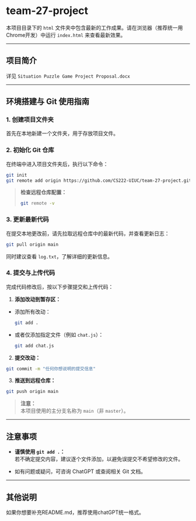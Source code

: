 # team-27-project

本项目目录下的 `html` 文件夹中包含最新的工作成果。请在浏览器（推荐统一用Chrome开发）中运行 `index.html` 来查看最新效果。

---

## 项目简介

详见 `Situation Puzzle Game Project Proposal.docx`

---

## 环境搭建与 Git 使用指南

### 1. 创建项目文件夹

首先在本地新建一个文件夹，用于存放项目文件。

### 2. 初始化 Git 仓库

在终端中进入项目文件夹后，执行以下命令：

```bash
git init
git remote add origin https://github.com/CS222-UIUC/team-27-project.git
```

> **检查远程仓库配置：**
>
> ```bash
> git remote -v
> ```

### 3. 更新最新代码

在提交本地更改前，请先拉取远程仓库中的最新代码，并查看更新日志：

```bash
git pull origin main
```

同时建议查看 `log.txt`，了解详细的更新信息。

### 4. 提交与上传代码

完成代码修改后，按以下步骤提交和上传代码：

1. **添加改动到暂存区：**

- 添加所有改动：
    ```bash
    git add .
    ```
- 或者仅添加指定文件（例如 `chat.js`）：
    ```bash
    git add chat.js
    ```

2. **提交改动：**

```bash
git commit -m "任何你想说明的提交信息"
```

3. **推送到远程仓库：**

```bash
git push origin main
```

> **注意：**  
> 本项目使用的主分支名称为 `main`（非 `master`）。

---

## 注意事项

- **谨慎使用 `git add .`：**  
若不确定提交内容，建议逐个文件添加，以避免误提交不希望修改的文件。

- 如有问题或疑问，可咨询 ChatGPT 或查阅相关 Git 文档。

---

## 其他说明

如果你想要补充README.md，推荐使用chatGPT统一格式。
